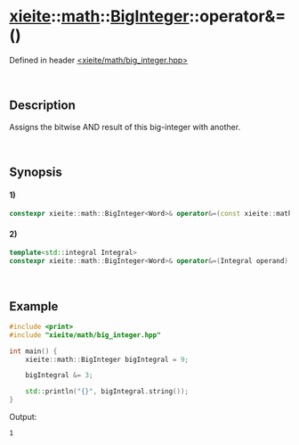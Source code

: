 # [xieite](../../../../../xieite.md)\:\:[math](../../../../../math.md)\:\:[BigInteger<Word>](../../../../big_integer.md)\:\:operator&=\(\)
Defined in header [<xieite/math/big_integer.hpp>](../../../../../../../include/xieite/math/big_integer.hpp)

&nbsp;

## Description
Assigns the bitwise AND result of this big-integer with another.

&nbsp;

## Synopsis
#### 1)
```cpp
constexpr xieite::math::BigInteger<Word>& operator&=(const xieite::math::BigInteger<Word>& operand) noexcept;
```
#### 2)
```cpp
template<std::integral Integral>
constexpr xieite::math::BigInteger<Word>& operator&=(Integral operand) noexcept;
```

&nbsp;

## Example
```cpp
#include <print>
#include "xieite/math/big_integer.hpp"

int main() {
    xieite::math::BigInteger bigIntegral = 9;

    bigIntegral &= 3;

    std::println("{}", bigIntegral.string());
}
```
Output:
```
1
```
